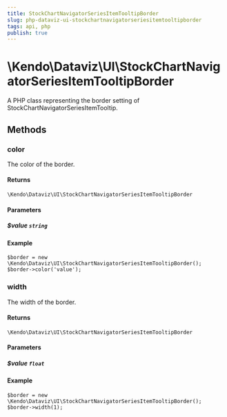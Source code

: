```yaml
---
title: StockChartNavigatorSeriesItemTooltipBorder
slug: php-dataviz-ui-stockchartnavigatorseriesitemtooltipborder
tags: api, php
publish: true
---
```


# \Kendo\Dataviz\UI\StockChartNavigatorSeriesItemTooltipBorder

A PHP class representing the border setting of StockChartNavigatorSeriesItemTooltip.


## Methods

### color
The color of the border.

#### Returns
`\Kendo\Dataviz\UI\StockChartNavigatorSeriesItemTooltipBorder`

#### Parameters

##### $value `string`



#### Example 
    $border = new \Kendo\Dataviz\UI\StockChartNavigatorSeriesItemTooltipBorder();
    $border->color('value');

### width
The width of the border.

#### Returns
`\Kendo\Dataviz\UI\StockChartNavigatorSeriesItemTooltipBorder`

#### Parameters

##### $value `float`



#### Example 
    $border = new \Kendo\Dataviz\UI\StockChartNavigatorSeriesItemTooltipBorder();
    $border->width(1);

